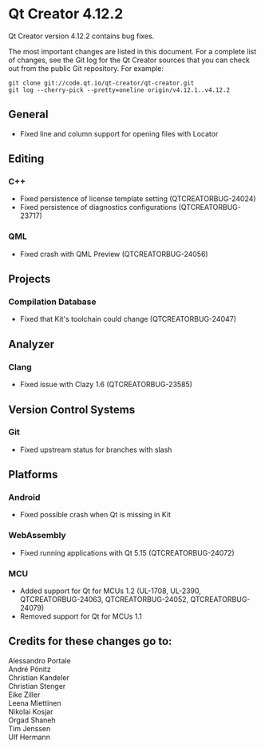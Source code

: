 Qt Creator 4.12.2
=================

Qt Creator version 4.12.2 contains bug fixes.

The most important changes are listed in this document. For a complete
list of changes, see the Git log for the Qt Creator sources that
you can check out from the public Git repository. For example:

    git clone git://code.qt.io/qt-creator/qt-creator.git
    git log --cherry-pick --pretty=oneline origin/v4.12.1..v4.12.2

General
-------

* Fixed line and column support for opening files with Locator

Editing
-------

### C++

* Fixed persistence of license template setting (QTCREATORBUG-24024)
* Fixed persistence of diagnostics configurations (QTCREATORBUG-23717)

### QML

* Fixed crash with QML Preview (QTCREATORBUG-24056)

Projects
--------

### Compilation Database

* Fixed that Kit's toolchain could change (QTCREATORBUG-24047)

Analyzer
--------

### Clang

* Fixed issue with Clazy 1.6 (QTCREATORBUG-23585)

Version Control Systems
-----------------------

### Git

* Fixed upstream status for branches with slash

Platforms
---------

### Android

* Fixed possible crash when Qt is missing in Kit

### WebAssembly

* Fixed running applications with Qt 5.15 (QTCREATORBUG-24072)

### MCU

* Added support for Qt for MCUs 1.2 (UL-1708, UL-2390, QTCREATORBUG-24063, QTCREATORBUG-24052,
  QTCREATORBUG-24079)
* Removed support for Qt for MCUs 1.1

Credits for these changes go to:
--------------------------------
Alessandro Portale  
André Pönitz  
Christian Kandeler  
Christian Stenger  
Eike Ziller  
Leena Miettinen  
Nikolai Kosjar  
Orgad Shaneh  
Tim Jenssen  
Ulf Hermann  
